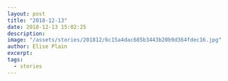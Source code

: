 ```yaml
---
layout: post
title: "2018-12-13"
date: 2018-12-13 15:02:25
description: 
image: "/assets/stories/201812/6c15a4dac685b3443b20b9d364fdec16.jpg"
author: Elise Plain
excerpt: 
tags: 
  - stories
---
```



<p></p>

